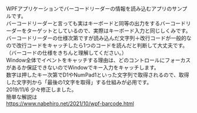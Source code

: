 WPFアプリケーションでバーコードリーダーの情報を読み込むアプリのサンプルです。  
バーコードリーダーと言っても実はキーボードと同等の出力をするバーコードリーダーをターゲットとしているので、実際はキーボード入力と同じしくみです。  
バーコードリーダーの仕様次第ですが読み込んだ文字列＋改行コードが一般的なので改行コードをキャッチしたら1つのコードを読んだと判断して大丈夫です。  
（バーコードの仕様をきちんと理解してください。）  
Window全体でイベントをキャッチする理由は、どのコントロールにフォーカスがあるか保証できないのでWindowでキー入力をキャッチします。  
数字は押したキー次第でD1やNumPad1といった文字列で取得されるので、取得した文字列から「最後の1文字を取得」する仕組みが必用です。  
2019/11/6 少々修正しました。  
簡単な解説は  
https://www.nabehiro.net/2021/10/wpf-barcode.html
